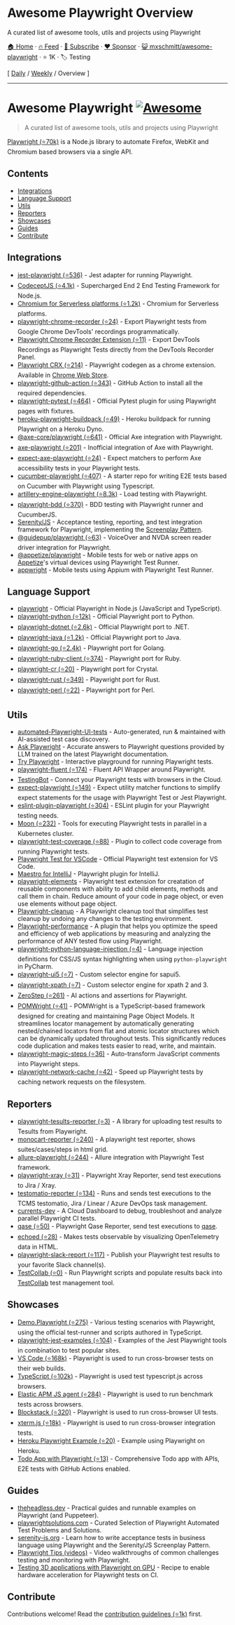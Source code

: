 # Awesome Playwright Overview

A curated list of awesome tools, utils and projects using Playwright

[🏠 Home](/README.md) · [🔥 Feed](https://www.trackawesomelist.com/mxschmitt/awesome-playwright/rss.xml) · [📮 Subscribe](https://trackawesomelist.us17.list-manage.com/subscribe?u=d2f0117aa829c83a63ec63c2f&id=36a103854c) · [❤️  Sponsor](https://github.com/sponsors/theowenyoung) · [😺 mxschmitt/awesome-playwright](https://github.com/mxschmitt/awesome-playwright) · ⭐ 1K · 🏷️ Testing

[ [Daily](/content/mxschmitt/awesome-playwright/README.md) / [Weekly](/content/mxschmitt/awesome-playwright/week/README.md) / Overview ]

---

# Awesome Playwright [![Awesome](https://awesome.re/badge.svg)](https://awesome.re)

> A curated list of awesome tools, utils and projects using Playwright

[Playwright (⭐70k)](https://github.com/microsoft/playwright) is a Node.js library to automate Firefox, WebKit and Chromium based browsers via a single API.

## Contents

*   [Integrations](#integrations)
*   [Language Support](#language-support)
*   [Utils](#utils)
*   [Reporters](#reporters)
*   [Showcases](#showcases)
*   [Guides](#guides)
*   [Contribute](#contribute)

## Integrations

*   [jest-playwright (⭐536)](https://github.com/playwright-community/jest-playwright/) - Jest adapter for running Playwright.
*   [CodeceptJS (⭐4.1k)](https://github.com/Codeception/CodeceptJS) - Supercharged End 2 End Testing Framework for Node.js.
*   [Chromium for Serverless platforms (⭐1.2k)](https://github.com/Sparticuz/chromium?tab=readme-ov-file#usage-with-playwright) - Chromium for Serverless platforms.
*   [playwright-chrome-recorder (⭐24)](https://github.com/AndrewUsher/playwright-chrome-recorder) - Export Playwright tests from Google Chrome DevTools' recordings programmatically.
*   [Playwright Chrome Recorder Extension (⭐11)](https://github.com/AndrewUsher/playwright-recorder-extension) - Export DevTools Recordings as Playwright Tests directly from the DevTools Recorder Panel.
*   [Playwright CRX (⭐214)](https://github.com/ruifigueira/playwright-crx) - Playwright codegen as a chrome extension. Available in [Chrome Web Store](https://chromewebstore.google.com/detail/playwright-crx/jambeljnbnfbkcpnoiaedcabbgmnnlcd).
*   [playwright-github-action (⭐343)](https://github.com/microsoft/playwright-github-action) - GitHub Action to install all the required dependencies.
*   [playwright-pytest (⭐464)](https://github.com/microsoft/playwright-pytest/) - Official Pytest plugin for using Playwright pages with fixtures.
*   [heroku-playwright-buildpack (⭐49)](https://github.com/mxschmitt/heroku-playwright-buildpack) - Heroku buildpack for running Playwright on a Heroku Dyno.
*   [@axe-core/playwright (⭐641)](https://github.com/dequelabs/axe-core-npm/blob/develop/packages/playwright/README.md) - Official Axe integration with Playwright.
*   [axe-playwright (⭐201)](https://github.com/abhinaba-ghosh/axe-playwright) - Inofficial integration of Axe with Playwright.
*   [expect-axe-playwright (⭐24)](https://github.com/Widen/expect-axe-playwright) - Expect matchers to perform Axe accessibility tests in your Playwright tests.
*   [cucumber-playwright (⭐407)](https://github.com/Tallyb/cucumber-playwright) - A starter repo for writing E2E tests based on Cucumber with Playwright using Typescript.
*   [artillery-engine-playwright (⭐8.3k)](https://github.com/artilleryio/artillery/tree/main/packages/artillery-engine-playwright) - Load testing with Playwright.
*   [playwright-bdd (⭐370)](https://github.com/vitalets/playwright-bdd) - BDD testing with Playwright runner and CucumberJS.
*   [Serenity/JS](https://serenity-js.org) - Acceptance testing, reporting, and test integration framework for Playwright, implementing the [Screenplay Pattern](https://serenity-js.org/handbook/design/screenplay-pattern/).
*   [@guidepup/playwright (⭐63)](https://github.com/guidepup/guidepup-playwright) - VoiceOver and NVDA screen reader driver integration for Playwright.
*   [@appetize/playwright](https://docs.appetize.io/testing) - Mobile tests for web or native apps on [Appetize](https://www.appetize.io)'s virtual devices using Playwright Test Runner.
*   [appwright](https://www.npmjs.com/package/appwright) - Mobile tests using Appium with Playwright Test Runner.

## Language Support

*   [playwright](https://git.io/JT2bj) - Official Playwright in Node.js (JavaScript and TypeScript).
*   [playwright-python (⭐12k)](https://github.com/microsoft/playwright-python) - Official Playwright port to Python.
*   [playwright-dotnet (⭐2.6k)](https://github.com/microsoft/playwright-dotnet) - Official Playwright port to .NET.
*   [playwright-java (⭐1.2k)](https://github.com/microsoft/playwright-java) - Official Playwright port to Java.
*   [playwright-go (⭐2.4k)](https://github.com/playwright-community/playwright-go) - Playwright port for Golang.
*   [playwright-ruby-client (⭐374)](https://github.com/YusukeIwaki/playwright-ruby-client) - Playwright port for Ruby.
*   [playwright-cr (⭐20)](https://github.com/naqvis/playwright-cr) - Playwright port for Crystal.
*   [playwright-rust (⭐349)](https://github.com/octaltree/playwright-rust) - Playwright port for Rust.
*   [playwright-perl (⭐22)](https://github.com/teodesian/playwright-perl) - Playwright port for Perl.

## Utils

*   [automated-Playwright-UI-tests](https://github.com/OctoMind-dev) - Auto-generated, run & maintained with AI-assisted test case discovery.
*   [Ask Playwright](https://ray.run/ask) - Accurate answers to Playwright questions provided by LLM trained on the latest Playwright documentation.
*   [Try Playwright](https://try.playwright.tech) - Interactive playground for running Playwright tests.
*   [playwright-fluent (⭐174)](https://github.com/hdorgeval/playwright-fluent) - Fluent API Wrapper around Playwright.
*   [TestingBot](https://testingbot.com) - Connect your Playwright tests with browsers in the Cloud.
*   [expect-playwright (⭐149)](https://github.com/playwright-community/expect-playwright) - Expect utility matcher functions to simplify expect statements for the usage with Playwright Test or Jest Playwright.
*   [eslint-plugin-playwright (⭐304)](https://github.com/playwright-community/eslint-plugin-playwright) - ESLint plugin for your Playwright testing needs.
*   [Moon (⭐232)](https://github.com/aerokube/moon) - Tools for executing Playwright tests in parallel in a Kubernetes cluster.
*   [playwright-test-coverage (⭐88)](https://github.com/anishkny/playwright-test-coverage) - Plugin to collect code coverage from running Playwright tests.
*   [Playwright Test for VSCode](https://marketplace.visualstudio.com/items?itemName=ms-playwright.playwright) - Official Playwright test extension for VS Code.
*   [Maestro for IntelliJ](https://plugins.jetbrains.com/plugin/18100-maestro) - Playwright plugin for IntelliJ.
*   [playwright-elements](https://danteukraine.github.io/playwright-elements) - Playwright test extension for creatation of reusable components with ability to add child elements, methods and call them in chain. Reduce amount of your code in page object, or even use elements without page object.
*   [Playwright-cleanup](https://www.npmjs.com/package/playwright-cleanup) - A Playwright cleanup tool that simplifies test cleanup by undoing any changes to the testing environment.
*   [Playwright-performance](https://www.npmjs.com/package/playwright-performance) - A plugin that helps you optimize the speed and efficiency of web applications by measuring and analyzing the performance of ANY tested flow using Playwright.
*   [playwright-python-language-injection (⭐4)](https://github.com/Mattwmaster58/playwright-python-language-injection) - Language injection definitions for CSS/JS syntax highlighting when using `python-playwright` in PyCharm.
*   [playwright-ui5 (⭐7)](https://github.com/detachhead/playwright-ui5) - Custom selector engine for sapui5.
*   [playwright-xpath (⭐7)](https://github.com/detachhead/playwright-xpath) - Custom selector engine for xpath 2 and 3.
*   [ZeroStep (⭐261)](https://github.com/zerostep-ai/zerostep) - AI actions and assertions for Playwright.
*   [POMWright (⭐41)](https://github.com/DyHex/POMWright) - POMWright is a TypeScript-based framework designed for creating and maintaining Page Object Models. It streamlines locator management by automatically generating nested/chained locators from flat and atomic locator structures which can be dynamically updated throughout tests. This significantly reduces code duplication and makes tests easier to read, write, and maintain.
*   [playwright-magic-steps (⭐36)](https://github.com/vitalets/playwright-magic-steps) - Auto-transform JavaScript comments into Playwright steps.
*   [playwright-network-cache (⭐42)](https://github.com/vitalets/playwright-network-cache) - Speed up Playwright tests by caching network requests on the filesystem.

## Reporters

*   [playwright-tesults-reporter (⭐3)](https://github.com/tesults/playwright-tesults-reporter) - A library for uploading test results to Tesults from Playwright.
*   [monocart-reporter (⭐240)](https://github.com/cenfun/monocart-reporter) - A playwright test reporter, shows suites/cases/steps in html grid.
*   [allure-playwright (⭐244)](https://github.com/allure-framework/allure-js/tree/master/packages/allure-playwright) - Allure integration with Playwright Test framework.
*   [playwright-xray (⭐31)](https://github.com/inluxc/playwright-xray) - Playwright Xray Reporter, send test executions to Jira / Xray.
*   [testomatio-reporter (⭐134)](https://github.com/testomatio/reporter) - Runs and sends test executions to the TCMS testomatio, Jira / Linear / Azure DevOps task management.
*   [currents-dev](https://currents.dev/) - A Cloud Dashboard to debug, troubleshoot and analyze parallel Playwright CI tests.
*   [qase (⭐50)](https://github.com/qase-tms/qase-javascript/tree/master/qase-playwright) - Playwright Qase Reporter, send test executions to [qase](https://qase.io/).
*   [echoed (⭐28)](https://github.com/mrasu/echoed) - Makes tests observable by visualizing OpenTelemetry data in HTML.
*   [playwright-slack-report (⭐117)](https://github.com/ryanrosello-og/playwright-slack-report) - Publish your Playwright test results to your favorite Slack channel(s).
*   [TestCollab (⭐0)](https://github.com/TCSoftInc/playwright-integration) - Run Playwright scripts and populate results back into [TestCollab](https://testcollab.com) test management tool.

## Showcases

*   [Demo.Playwright (⭐275)](https://github.com/MarcusFelling/Demo.Playwright) - Various testing scenarios with Playwright, using the official test-runner and scripts authored in TypeScript.
*   [playwright-jest-examples (⭐104)](https://github.com/playwright-community/playwright-jest-examples) - Examples of the Jest Playwright tools in combination to test popular sites.
*   [VS Code (⭐168k)](https://github.com/microsoft/vscode) - Playwright is used to run cross-browser tests on their web builds.
*   [TypeScript (⭐102k)](https://github.com/microsoft/TypeScript) - Playwright is used test typescript.js across browsers.
*   [Elastic APM JS agent (⭐284)](https://github.com/elastic/apm-agent-rum-js) - Playwright is used to run benchmark tests across browsers.
*   [Blockstack (⭐320)](https://github.com/blockstack/ux) - Playwright is used to run cross-browser UI tests.
*   [xterm.js (⭐18k)](https://github.com/xtermjs/xterm.js) - Playwright is used to run cross-browser integration tests.
*   [Heroku Playwright Example (⭐20)](https://github.com/mxschmitt/heroku-playwright-example) - Example using Playwright on Heroku.
*   [Todo App with Playwright (⭐13)](https://github.com/burakkantarci/playwright-todo-app) - Comprehensive Todo app with APIs, E2E tests with GitHub Actions enabled.

## Guides

*   [theheadless.dev](https://www.checklyhq.com/learn/headless/) - Practical guides and runnable examples on Playwright (and Puppeteer).
*   [playwrightsolutions.com](https://playwrightsolutions.com) - Curated Selection of Playwright Automated Test Problems and Solutions.
*   [serenity-js.org](https://serenity-js.org/handbook/web-testing/your-first-web-scenario/) - Learn how to write acceptance tests in business language using Playwright and the Serenity/JS Screenplay Pattern.
*   [Playwright Tips (videos)](https://www.youtube.com/playlist?list=PLMZDRUOi3a8NtMq3PUS5iJc2pee38rurc) - Video walkthroughs of common challenges testing and monitoring with Playwright.
*   [Testing 3D applications with Playwright on GPU](https://blog.promaton.com/testing-3d-applications-with-playwright-on-gpu-1e9cfc8b54a9) - Recipe to enable hardware acceleration for Playwright tests on CI.

## Contribute

Contributions welcome! Read the [contribution guidelines (⭐1k)](https://github.com/mxschmitt/awesome-playwright/blob/master/CONTRIBUTING.md) first.

